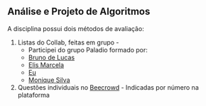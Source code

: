 ## Análise e Projeto de Algoritmos 
A disciplina possui dois métodos de avaliação: 
1. Listas do Collab, feitas em grupo - 
   - Participei do grupo Paladio formado por:
   - [Bruno de Lucas ](https://github.com/brunodelucasbarbosa)
   - [Elis Marcela](https://github.com/develis)
   - [Eu](https://github.com/lucasdsl)
   - [Monique Silva](https://github.com/moniquedsilva)
2. Questões individuais no [Beecrowd](https://www.beecrowd.com.br/judge/en) - Indicadas por número na plataforma 